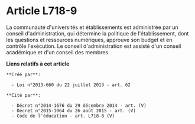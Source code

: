 # Article L718-9

La communauté d'universités et établissements est administrée par un conseil d'administration, qui détermine la politique de
l'établissement, dont les questions et ressources numériques, approuve son budget et en contrôle l'exécution. Le conseil
d'administration est assisté d'un conseil académique et d'un conseil des membres.

**Liens relatifs à cet article**

	**Créé par**:

	  - Loi n°2013-660 du 22 juillet 2013 - art. 62

	**Cité par**:

	  - Décret n°2014-1676 du 29 décembre 2014 - art. (V)
	  - Décret n°2015-1064 du 26 août 2015 - art. (V)
	  - Code de l'éducation - art. L718-8 (V)
